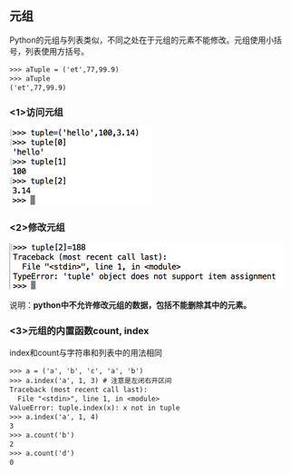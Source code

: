 ## 元组

Python的元组与列表类似，不同之处在于元组的元素不能修改。元组使用小括号，列表使用方括号。

    >>> aTuple = ('et',77,99.9)
    >>> aTuple
    ('et',77,99.9)

### <1>访问元组

![alt文本](Images/Snip20160815_301.png "Title")

### <2>修改元组

![alt文本](Images/Snip20160815_303.png "Title")

说明：**python中不允许修改元组的数据，包括不能删除其中的元素。**

### <3>元组的内置函数count, index
index和count与字符串和列表中的用法相同

    >>> a = ('a', 'b', 'c', 'a', 'b')
    >>> a.index('a', 1, 3) # 注意是左闭右开区间
    Traceback (most recent call last):
      File "<stdin>", line 1, in <module>
    ValueError: tuple.index(x): x not in tuple
    >>> a.index('a', 1, 4)
    3
    >>> a.count('b')
    2
    >>> a.count('d')
    0
